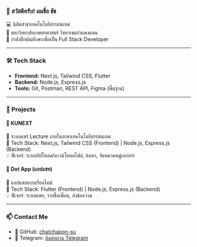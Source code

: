 
### 👋 สวัสดีครับ! ผมชื่อ ชัช

💻 นิสิตสาขาเทคโนโลยีสารสนเทศ  
🏫 มหาวิทยาลัยเกษตรศาสตร์ วิทยาเขตกำแพงแสน  
🎯 กำลังฝึกฝนทักษะเพื่อเป็น Full Stack Developer

---

### 🛠️ Tech Stack
- **Frontend:** Next.js, Tailwind CSS, Flutter  
- **Backend:** Node.js, Express.js  
- **Tools:** Git, Postman, REST API, Figma (พื้นฐาน)

---

### 📂 Projects

#### 🚀 KUNEXT  
📎 ระบบแชร์ Lecture ภายในสาขาเทคโนโลยีสารสนเทศ  
🔧 Tech Stack: Next.js, Tailwind CSS (Frontend) | Node.js, Express.js (Backend)  
💡 ฟีเจอร์: ระบบอัปโหลด/ดาวน์โหลดไฟล์, ค้นหา, จัดหมวดหมู่เอกสาร

#### 💬 Dot App (แอปแชท)  
📱 แอปแชทแบบเรียลไทม์  
🔧 Tech Stack: Flutter (Frontend) | Node.js, Express.js (Backend)  
💡 ฟีเจอร์: ระบบแชท, รายชื่อเพื่อน, ส่งข้อความ

---

### 📫 Contact Me
- 🔗 GitHub: [chatchapon-su](https://github.com/chatchapon-su)  
- 💬 Telegram: [ติดต่อผ่าน Telegram](https://t.me/+as8iBJgi6Qw1M2U1)

